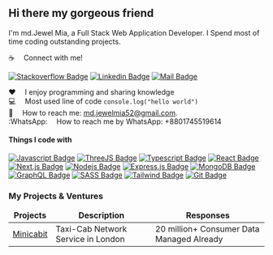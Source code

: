 
## Hi there my gorgeous friend 

I'm md.Jewel Mia, a Full Stack Web Application Developer. I Spend most of time coding outstanding projects.

:coffee: &emsp;Connect with me!

[![Stackoverflow Badge](https://img.shields.io/badge/stack%20overflow-FE7A16?logo=stack-overflow&logoColor=white&style=for-the-badge)](https://stackoverflow.com/users/4148384/md-jewel-mia) [![Linkedin Badge](https://img.shields.io/badge/LinkedIn-0077B5?style=for-the-badge&logo=linkedin&logoColor=white)](https://www.linkedin.com/in/jewelmia/) [![Mail Badge](https://img.shields.io/badge/Gmail-D14836?style=for-the-badge&logo=gmail&logoColor=white)](mailto:md.jewelmia52@gmail.com)

:hearts: &emsp;I enjoy programming and sharing knowledge <br/>
:computer: &emsp;Most used line of code `console.log("hello world")` <br/>
:e-mail: &emsp;How to reach me: md.jewelmia52@gmail.com.<br/>
:WhatsApp: &emsp;How to reach me by WhatsApp: +8801745519614<br/>

#### Things I code with

[![Javascript Badge](https://img.shields.io/badge/-Javascript-F0DB4F?style=for-the-badge&labelColor=black&logo=javascript&logoColor=F0DB4F)](#) [![ThreeJS Badge](https://img.shields.io/badge/three.js-000000?style=for-the-badge&logo=threedotjs&logoColor=white)](#) [![Typescript Badge](https://img.shields.io/badge/-Typescript-007acc?style=for-the-badge&labelColor=black&logo=typescript&logoColor=007acc)](#) [![React Badge](https://img.shields.io/badge/-React-61DBFB?style=for-the-badge&labelColor=black&logo=react&logoColor=61DBFB)](#) [![Next.js Badge](https://img.shields.io/badge/next.js-000000?style=for-the-badge&logo=nextdotjs&logoColor=white)](#) [![Nodejs Badge](https://img.shields.io/badge/-Nodejs-3C873A?style=for-the-badge&labelColor=black&logo=node.js&logoColor=3C873A)](#) [![Express.js Badge](https://img.shields.io/badge/Express.js-000000?style=for-the-badge&logo=express&logoColor=white)](#) [![MongoDB Badge](https://img.shields.io/badge/MongoDB-4EA94B?style=for-the-badge&logo=mongodb&logoColor=white)](#) [![GraphQL Badge](https://img.shields.io/badge/-GraphQl-e535ab?style=for-the-badge&labelColor=black&logo=node.js&logoColor=e535ab)](#) [![SASS Badge](https://img.shields.io/badge/Sass-CC6699?style=for-the-badge&logo=sass&logoColor=white)](#) [![Tailwind Badge](https://img.shields.io/badge/Tailwind%20CSS-092749?style=for-the-badge&logo=tailwindcss&logoColor=06B6D4&labelColor=000000)](#)  [![Git Badge](https://img.shields.io/badge/Git-F05032?style=for-the-badge&logo=git&logoColor=white)](#)



### My Projects & Ventures

<table>
  <thead align="center">
    <tr border: none;>
      <td><b>Projects</b></td>
      <td><b>Description</b></td>
      <td><b>Responses</b></td>
    </tr>
  </thead>
  <tbody>
    <tr>
      <td><a href="https://minicabit.com" target="_blank">Minicabit</a></td>
      <td>Taxi-Cab Network Service in London</td>
      <td>20 million+ Consumer Data Managed Already</td>
    </tr>
  </tbody>
</table>

